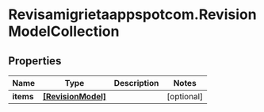 # Revisamigrietaappspotcom.RevisionModelCollection

## Properties
Name | Type | Description | Notes
------------ | ------------- | ------------- | -------------
**items** | [**[RevisionModel]**](RevisionModel.md) |  | [optional] 


